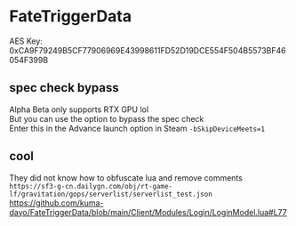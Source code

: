 # FateTriggerData

AES Key: 0xCA9F79249B5CF77906969E43998611FD52D19DCE554F504B5573BF46054F399B


## spec check bypass

Alpha Beta only supports RTX GPU lol <br>
But you can use the option to bypass the spec check <br>
Enter this in the Advance launch option in Steam `-bSkipDeviceMeets=1`


## cool
They did not know how to obfuscate lua and remove comments <br>
`https://sf3-g-cn.dailygn.com/obj/rt-game-lf/gravitation/gops/serverlist/serverlist_test.json` <br>
https://github.com/kuma-dayo/FateTriggerData/blob/main/Client/Modules/Login/LoginModel.lua#L77
